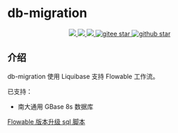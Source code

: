 # db-migration
<p align="center">
    <a target="_blank" href="https://search.maven.org/search?q=g:%22com.github.mengweijin%22%20AND%20a:%22db-migration-flowable%22">
        <img src="https://img.shields.io/maven-central/v/com.github.mengweijin/db-migration-flowable?label=db-migration-flowable&color=blue" />
    </a>
	<a target="_blank" href="https://github.com/mengweijin/db-migration-flowable/blob/master/LICENSE">
		<img src="https://img.shields.io/badge/license-Apache2.0-blue.svg" />
	</a>
	<a target="_blank" href="https://www.oracle.com/technetwork/java/javase/downloads/index.html">
		<img src="https://img.shields.io/badge/JDK-8+-green.svg" />
	</a>
	<a target="_blank" href="https://gitee.com/mengweijin/db-migration-flowable/stargazers">
		<img src="https://gitee.com/mengweijin/db-migration-flowable/badge/star.svg?theme=dark" alt='gitee star'/>
	</a>
	<a target="_blank" href='https://github.com/mengweijin/db-migration-flowable'>
		<img src="https://img.shields.io/github/stars/mengweijin/db-migration-flowable.svg?style=social" alt="github star"/>
	</a>
</p>

## 介绍

db-migration 使用 Liquibase 支持 Flowable 工作流。

已支持：

* 南大通用 GBase 8s 数据库

[Flowable 版本升级 sql 脚本](https://github.com/flowable/flowable-engine/tree/main/distro/sql/upgrade/all)